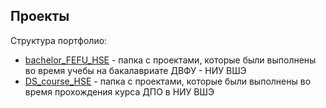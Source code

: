 ## Проекты
Структура портфолио:
* [bachelor_FEFU_HSE](https://github.com/maxzhrvl/projects/tree/main/bachelor_FEFU_HSE) - папка с проектами, которые были выполнены во время учебы на бакалавриате ДВФУ - НИУ ВШЭ
* [DS_course_HSE](https://github.com/maxzhrvl/projects/tree/main/DS_course_HSE) - папка с проектами, которые были выполнены во время прохождения курса ДПО в НИУ ВШЭ
